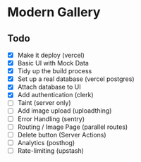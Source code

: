 # Modern Gallery

## Todo

- [x] Make it deploy (vercel)
- [x] Basic UI with Mock Data
- [x] Tidy up the build process
- [x] Set up a real database (vercel postgres)
- [x] Attach database to UI
- [x] Add authentication (clerk)
- [ ] Taint (server only)
- [ ] Add image upload (uploadthing)
- [ ] Error Handling (sentry)
- [ ] Routing / Image Page (parallel routes)
- [ ] Delete button (Server Actions)
- [ ] Analytics (posthog)
- [ ] Rate-limiting (upstash)
